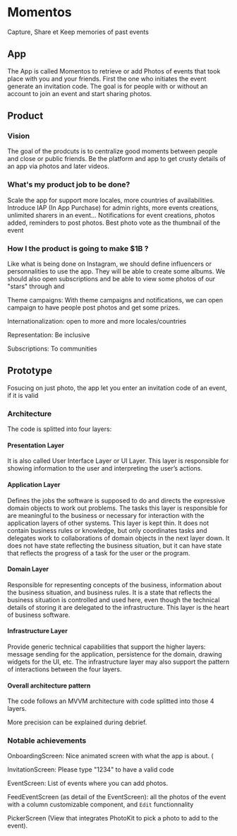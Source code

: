 # Momentos
Capture, Share et Keep memories of past events

## App

The App is called Momentos to retrieve or add Photos of events that took place with you and your friends.
First the one who initiates the event generate an invitation code.
The goal is for people with or without an account to join an event and start sharing photos.

## Product

### Vision
The goal of the prodcuts is to centralize good moments between people and close or public friends.
Be the platform and app to get crusty details of an app via photos and later videos.

### What's my product job to be done?
Scale the app for support more locales, more countries of availabilities.
Introduce IAP (In App Purchase) for admin rights, more events creations, unlimited sharers in an event...
Notifications for event creations, photos added, reminders to post photos.
Best photo vote as the thumbnail of the event

### How I the product is going to make $1B ?
Like what is being done on Instagram, we should define influencers or personnalities to use the app.
They will be able to create some albums.
We should also open subscriptions and be able to view some photos of our "stars" through and 

Theme campaigns:
With theme campaigns and notifications, we can open campaign to have people post photos and get some prizes.

Internationalization: open to more and more locales/countries

Representation: Be inclusive

Subscriptions: To communities

## Prototype

Fosucing on just photo, the app let you enter an invitation code of an event, if it is valid

### Architecture

The code is splitted into four layers:

#### Presentation Layer
It is also called User Interface Layer or UI Layer.
This layer is responsible for showing information to the user and interpreting the user’s actions. 

#### Application Layer
Defines the jobs the software is supposed to do and directs the expressive domain objects to work out problems. The tasks this layer is responsible for are meaningful to the business or necessary for interaction with the application layers of other systems. This layer is kept thin. It does not contain business rules or knowledge, but only coordinates tasks and delegates work to collaborations of domain objects in the next layer down. It does not have state reflecting the business situation, but it can have state that reflects the progress of a task for the user or the program.

#### Domain Layer

Responsible for representing concepts of the business, information about the business situation, and business rules. 
It is a state that reflects the business situation is controlled and used here, even though the technical details of storing it are delegated to the infrastructure. 
This layer is the heart of business software.

#### Infrastructure Layer

Provide generic technical capabilities that support the higher layers: message sending for the application, persistence for the domain, drawing widgets for the UI, etc. 
The infrastructure layer may also support the pattern of interactions between the four layers.

#### Overall architecture pattern
The code follows an MVVM architecture with code splitted into those 4 layers.

More precision can be explained during debrief.
    

### Notable achievements

OnboardingScreen: Nice animated screen with what the app is about. (

InvitationScreen: Please type "1234" to have a valid code

EventScreen: List of events where you can add photos.

FeedEventScreen (as detail of the EventScreen): all the photos of the event with a column customizable component, 
and `Edit` functionnality

PickerScreen (View that integrates PhotoKit to pick a photo to add to the event).
